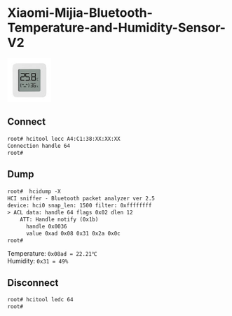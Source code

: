 # Xiaomi-Mijia-Bluetooth-Temperature-and-Humidity-Sensor-V2
<img src="./product.jpg" />

## Connect
```
root# hcitool lecc A4:C1:38:XX:XX:XX
Connection handle 64
root#
```

## Dump
```
root#  hcidump -X
HCI sniffer - Bluetooth packet analyzer ver 2.5
device: hci0 snap_len: 1500 filter: 0xffffffff
> ACL data: handle 64 flags 0x02 dlen 12
    ATT: Handle notify (0x1b)
      handle 0x0036
      value 0xad 0x08 0x31 0x2a 0x0c
root#
```
Temperature: `0x08ad = 22.21℃`  
Humidity: `0x31 = 49%`  

## Disconnect
```
root# hcitool ledc 64
root#
```
